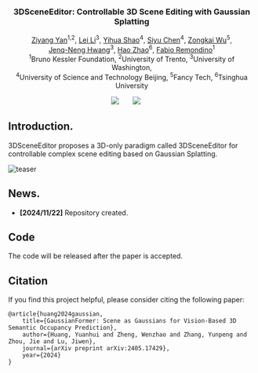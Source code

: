 

<p align="center">
<!--   <img src="docs/figs/logo.png" align="center" width="50%"> -->
  
  <h3 align="center"><strong>3DSceneEditor: Controllable 3D Scene Editing with Gaussian Splatting</strong></h3>

  <p align="center">
        <p align="center">
            <span class="author-block">
              <a href="https://ziyangyan.github.io/">Ziyang Yan</a><sup>1,2</sup>,</span>
            <span class="author-block">
              <a href="https://scholar.google.com.hk/citations?hl=en&user=DOyVxx0AAAAJ&view_op=list_works&sortby=pubdate/">Lei Li</a><sup>3</sup>,</span>
            <span class="author-block">
              <a href="https://www.researchgate.net/scientific-contributions/Yihua-Shao-2292713829/">Yihua Shao</a><sup>4</sup>,
            </span>
            <span class="author-block">
              <a href="https://scholar.google.com/citations?user=0Z63-MAAAAAJ&hl=en/">Siyu Chen</a><sup>4</sup>,
            </span>
            <span class="author-block">
              <a href="https://scholar.google.com/citations?user=xevH6nEAAAAJ&hl=en/">Zongkai Wu</a><sup>5</sup>, 
            </span>
            <br>
            <span class="author-block">
              <a href="https://people.ece.uw.edu/hwang/">Jenq-Neng Hwang</a><sup>3</sup>,
            </span>
            <span class="author-block">
              <a href="https://sites.google.com/view/fromandto">Hao Zhao</a><sup>6</sup>,
            </span>
            <span class="author-block">
              <a href="https://3dom.fbk.eu/people/profile/remondino">Fabio Remondino</a><sup>1</sup></span>
            <br>
            <span class="author-block"><sup>1</sup>Bruno Kessler Foundation, </span>
            <span class="author-block"><sup>2</sup>University of Trento, </span>
            <span class="author-block"><sup>3</sup>University of Washington, </span>
            <br>
            <span class="author-block"><sup>4</sup>University of Science and Technology Beijing, </span>
            <span class="author-block"><sup>5</sup>Fancy Tech, </span>
            <span class="author-block"><sup>6</sup>Tsinghua University</span>
        </p>

</p>

<div align="center">

<a href='https://arxiv.org/abs/2311.14521'><img src='https://img.shields.io/badge/arXiv-2311.14521-b31b1b.svg'></a> &nbsp;&nbsp;&nbsp;&nbsp;&nbsp;
 <a href='https://ziyangyan.github.io/3DSceneEditor/'><img src='https://img.shields.io/badge/Project-Page-Green'></a> &nbsp;&nbsp;&nbsp;&nbsp;&nbsp;

</div>

## Introduction.
3DSceneEditor proposes a 3D-only paradigm called 3DSceneEditor for controllable complex scene editing based on Gaussian Splatting.

![teaser](./assets/motivation_final.png)

## News.
- **[2024/11/22]** Repository created.

## Code

The code will be released after the paper is accepted.

## Citation

If you find this project helpful, please consider citing the following paper:
```
@article{huang2024gaussian,
    title={GaussianFormer: Scene as Gaussians for Vision-Based 3D Semantic Occupancy Prediction},
    author={Huang, Yuanhui and Zheng, Wenzhao and Zhang, Yunpeng and Zhou, Jie and Lu, Jiwen},
    journal={arXiv preprint arXiv:2405.17429},
    year={2024}
}
```

